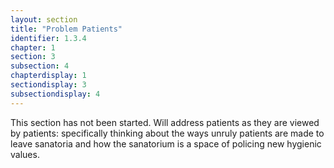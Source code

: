 ```yaml
---
layout: section
title: "Problem Patients"
identifier: 1.3.4
chapter: 1
section: 3
subsection: 4
chapterdisplay: 1
sectiondisplay: 3
subsectiondisplay: 4
---
```


This section has not been started. Will address patients as they are viewed by patients: specifically thinking about the ways unruly patients are made to leave sanatoria and how the sanatorium is a space of policing new hygienic values.
